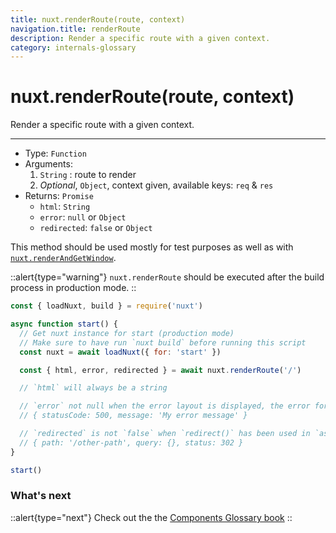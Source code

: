 ```yaml
---
title: nuxt.renderRoute(route, context)
navigation.title: renderRoute
description: Render a specific route with a given context.
category: internals-glossary
---
```

# nuxt.renderRoute(route, context)

Render a specific route with a given context.

---

- Type: `Function`
- Arguments:
  1. `String` : route to render
  2. _Optional_, `Object`, context given, available keys: `req` & `res`
- Returns: `Promise`
  - `html`: `String`
  - `error`: `null` or `Object`
  - `redirected`: `false` or `Object`

This method should be used mostly for test purposes as well as with [`nuxt.renderAndGetWindow`](/docs/internals-glossary/nuxt-render-and-get-window).

::alert{type="warning"}
`nuxt.renderRoute` should be executed after the build process in production mode.
::

```js
const { loadNuxt, build } = require('nuxt')

async function start() {
  // Get nuxt instance for start (production mode)
  // Make sure to have run `nuxt build` before running this script
  const nuxt = await loadNuxt({ for: 'start' })

  const { html, error, redirected } = await nuxt.renderRoute('/')

  // `html` will always be a string

  // `error` not null when the error layout is displayed, the error format is:
  // { statusCode: 500, message: 'My error message' }

  // `redirected` is not `false` when `redirect()` has been used in `asyncData()` or `fetch()`
  // { path: '/other-path', query: {}, status: 302 }
}

start()
```

### What's next

::alert{type="next"}
Check out the the [Components Glossary book](/docs/components-glossary/pages-fetch)
::
